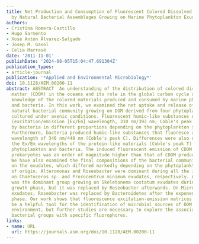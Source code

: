 ```yaml
---
title: Net Production and Consumption of Fluorescent Colored Dissolved Organic Matter
  by Natural Bacterial Assemblages Growing on Marine Phytoplankton Exudates
authors:
- Cristina Romera-Castillo
- Hugo Sarmento
- Xosé Antón Álvarez-Salgado
- Josep M. Gasol
- Celia Marrasé
date: '2011-11-01'
publishDate: '2024-08-05T15:04:47.691304Z'
publication_types:
- article-journal
publication: '*Applied and Environmental Microbiology*'
doi: 10.1128/AEM.00200-11
abstract: ABSTRACT  An understanding of the distribution of colored dissolved organic
  matter (CDOM) in the oceans and its role in the global carbon cycle requires a better
  knowledge of the colored materials produced and consumed by marine phytoplankton
  and bacteria. In this work, we examined the net uptake and release of CDOM by a
  natural bacterial community growing on DOM derived from four phytoplankton species
  cultured under axenic conditions. Fluorescent humic-like substances exuded by phytoplankton
  (excitation/emission [Ex/Em] wavelength, 310 nm/392 nm; Coble's peak M) were utilized
  by bacteria in different proportions depending on the phytoplankton species of origin.
  Furthermore, bacteria produced humic-like substances that fluoresce at an Ex/Em
  wavelength of 340 nm/440 nm (Coble's peak C). Differences were also observed in
  the Ex/Em wavelengths of the protein-like materials (Coble's peak T) produced by
  phytoplankton and bacteria. The induced fluorescent emission of CDOM produced by
  prokaryotes was an order of magnitude higher than that of CDOM produced by eukaryotes.
  We have also examined the final compositions of the bacterial communities growing
  on the exudates, which differed markedly depending on the phytoplankton species
  of origin. Alteromonas and Roseobacter were dominant during all the incubations
  on Chaetoceros sp. and Prorocentrum minimum exudates, respectively. Alteromonas
  was the dominant group growing on Skeletonema costatum exudates during the exponential
  growth phase, but it was replaced by Roseobacter afterwards. On Micromonas pusilla
  exudates, Roseobacter was replaced by Bacteroidetes after the exponential growth
  phase. Our work shows that fluorescence excitation-emission matrices of CDOM can
  be a helpful tool for the identification of microbial sources of DOM in the marine
  environment, but further studies are necessary to explore the association of particular
  bacterial groups with specific fluorophores.
links:
- name: URL
  url: https://journals.asm.org/doi/10.1128/AEM.00200-11
---
```

